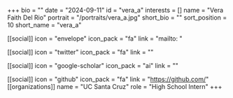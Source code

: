 +++
bio = "" 
date = "2024-09-11" 
id = "vera_a" 
interests = [] 
name = "Vera Faith Del Rio" 
portrait = "/portraits/vera_a.jpg" 
short_bio = "" 
sort_position = 10
 short_name = "vera_a" 

[[social]] 
    icon = "envelope" 
    icon_pack = "fa" 
    link = "mailto: "

 [[social]] 
    icon = "twitter" 
    icon_pack = "fa" 
    link = "" 

[[social]] 
    icon = "google-scholar" 
    icon_pack = "ai" 
    link = "" 

[[social]] 
    icon = "github" 
    icon_pack = "fa" 
    link = "https://github.com/" 
[[organizations]] 
     name = "UC Santa Cruz" 
      role = "High School Intern" 
+++